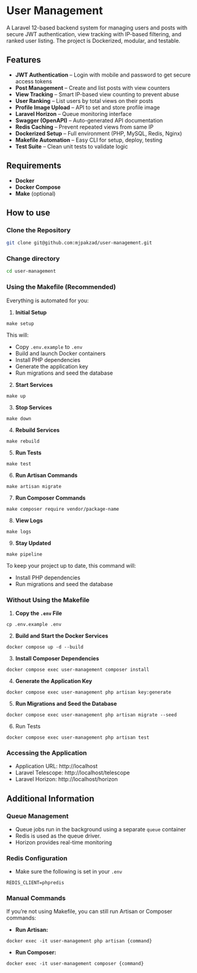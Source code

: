 # User Management

A Laravel 12-based backend system for managing users and posts with secure JWT authentication, view tracking with IP-based filtering, and ranked user listing. The project is Dockerized, modular, and testable.

## Features
- **JWT Authentication** – Login with mobile and password to get secure access tokens
- **Post Management** – Create and list posts with view counters
- **View Tracking** – Smart IP-based view counting to prevent abuse
- **User Ranking** – List users by total views on their posts
- **Profile Image Upload** – API to set and store profile image
- **Laravel Horizon** – Queue monitoring interface
- **Swagger (OpenAPI)** – Auto-generated API documentation
- **Redis Caching** – Prevent repeated views from same IP
- **Dockerized Setup** – Full environment (PHP, MySQL, Redis, Nginx)
- **Makefile Automation** – Easy CLI for setup, deploy, testing
- **Test Suite** – Clean unit tests to validate logic

## Requirements
- **Docker**
- **Docker Compose**
- **Make** (optional)

## How to use
### Clone the Repository
```bash
git clone git@github.com:mjpakzad/user-management.git
```
### Change directory
```bash
cd user-management
```

### Using the Makefile (Recommended)
Everything is automated for you:
1. **Initial Setup**
```
make setup
```
This will:

- Copy ```.env.example``` to ```.env```
- Build and launch Docker containers
- Install PHP dependencies
- Generate the application key
- Run migrations and seed the database
2. **Start Services**
```
make up
```
3. **Stop Services**
```
make down
```
4. **Rebuild Services**
```
make rebuild
```
5. **Run Tests**
```
make test
```
6. **Run Artisan Commands**
```
make artisan migrate
```
7. **Run Composer Commands**
```
make composer require vendor/package-name
```
8. **View Logs**
```
make logs
```
9. **Stay Updated**
```
make pipeline
```
   To keep your project up to date, this command will:
- Install PHP dependencies
- Run migrations and seed the database
### Without Using the Makefile
1. **Copy the ```.env``` File**
```
cp .env.example .env
```
2. **Build and Start the Docker Services**
```
docker compose up -d --build
```
3. **Install Composer Dependencies**
```
docker compose exec user-management composer install
```
4. **Generate the Application Key**
```
docker compose exec user-management php artisan key:generate
```
5. **Run Migrations and Seed the Database**
```
docker compose exec user-management php artisan migrate --seed
```
6. Run Tests
```
docker compose exec user-management php artisan test
```
### Accessing the Application
- Application URL: http://localhost
- Laravel Telescope: http://localhost/telescope
- Laravel Horizon: http://localhost/horizon

## Additional Information
### Queue Management
- Queue jobs run in the background using a separate `queue` container
- Redis is used as the queue driver.
- Horizon provides real-time monitoring

### Redis Configuration
- Make sure the following is set in your `.env`
```
REDIS_CLIENT=phpredis
```

### Manual Commands
If you’re not using Makefile, you can still run Artisan or Composer commands:
- **Run Artisan:**
```
docker exec -it user-management php artisan {command}
```
- **Run Composer:**
```
docker exec -it user-management composer {command}
```
